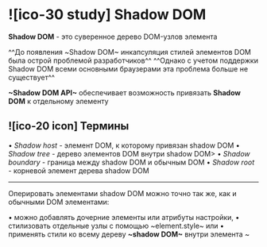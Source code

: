 # ![ico-30 study] Shadow DOM

**Shadow DOM** - это суверенное дерево DOM-узлов элемента

^^До появления ~Shadow DOM~ инкапсуляция стилей элементов DOM была острой проблемой разработчиков^^
^^Однако с учетом поддержки Shadow DOM всеми основными браузерами эта проблема больше не существует^^

**~Shadow DOM API~**  обеспечивает возможность привязать **Shadow DOM** к отдельному элементу

## ![ico-20 icon] Термины

• _Shadow host_ - элемент DOM, к которому привязан shadow DOM
• _Shadow tree_ - дерево элементов DOM внутри shadow DOM>
• _Shadow boundary_ - граница между shadow DOM и обычным DOM
• _Shadow root_ - корневой элемент дерева shadow DOM

_____________________________________

Оперировать элементами shadow DOM можно точно так же, как и обычными DOM элементами:

• можно добавлять дочерние элементы или атрибуты настройки,
• стилизовать отдельные узлы с помощью ~element.style~ или
• применять стили ко всему дереву **~shadow DOM~** внутри элемента ~<style>~

Преимущество заключается в том, что содержимое **~shadow DOM~** инкапсулировано внутри него, и не может отразиться на поведении или стилях других элементов DOM

Кроме того, все свойства элемента, "спрятанные"  в  его **~shadow DOM~**, не могут быть случайно изменены извне

_______________________________________

## ![ico-25 icon] attachShadow()

Добавить элементу его собственный **~shadow DOM~** очень легко
Для этого существует метод **~attachShadow()~**
Метод  **~attachShadow()~**  принимает в качестве аргумента объект опций, который содержит единственную опцию **_~mode~_**
Опция  **_~mode~_**  может иметь значение  **_~'open'~_**  или  **_~'closed'~_**

~~~javascript
var elem = document.createElement ( 'div' )
elem.attachShadow ( { mode: 'open' } )
~~~

____________________________________________

![ico-25 cap] ** 1 **

~~~~js
let elem = document.createElement ( 'div' )
document.body.appendChild ( elem )
let shadow = elem.attachShadow ( { mode: 'open' } )
shadow.appendChild (
    ( () => {
        var script = document.createElement ( 'script' )
        script.innerText = `console.log ( "HELLO!" )`
        return script
    })()
)
shadow.appendChild (
    ( () => {
        var pict = document.createElement ( 'img' )
        pict.src = "http://www.radioactiva.cl/wp-content/uploads/2018/05/pikachu.jpg"
        return pict
    })()
)
shadow.appendChild (
    ( () => {
        var style = document.createElement ( 'style' )
        style.textContent = 'img { width: 200px; }'
        return style
    })()
)
~~~~


### ![ico-20 icon] mode: 'open'

Значение  **_'open'_**  означает, что ~shadow DOM~  данного элемента будет доступен в контексте страницы через его свойство **~shadowRoot~**

~~~html
▼ <div>
  ▼ #shadow-root ( open )
       <img src="http://www.radioactiva.cl/wp-content/uploads/2018/05/pikachu.jpg">
       <style>img { width: 200px; }</style>
</div>
~~~

**Доступные свойства shadowRoot**

~~~javascript
console.dir ( elem.shadowRoot )
~~~

~~~~console
▼ #document-fragment
    activeElement: null
    baseURI: "about:blank"
    childElementCount: 2
  ► childNodes: NodeList(2) [img, style]
  ► children: HTMLCollection(2) [img, style]
    delegatesFocus: false
  ► firstChild: img
  ► firstElementChild: img
  ► host: div
    innerHTML: "<img src="http://www.radioactiva.cl/wp-content/uploads/2018/05/pikachu.jpg"><style>img { width: 200px; } </style>"
    isConnected: true
  ► lastChild: style
  ► lastElementChild: style
    mode: "open"
    nextSibling: null
    nodeName: "#document-fragment"
    nodeType: 11
    nodeValue: null
  ► ownerDocument: document
    parentElement: null
    parentNode: null
    pictureInPictureElement: null
    pointerLockElement: null
    previousSibling: null
  ► styleSheets: StyleSheetList {0: CSSStyleSheet, length: 1}
    textContent: "img { width: 200px; }"
  ► __proto__: ShadowRoot
~~~~

### ![ico-20 icon] mode: 'closed'

Значение  **_~'closed'~_**  делает shadow DOM  данного элемента недоступным для скриптов

При обращении к свойству shadowRoot  элемента  будет возвращено значение  ~null~

**Доступные свойства shadowRoot**

~~~javascript
console.dir ( elem.shadowRoot ) // null
~~~

___________________________________________________________

[![ico-30 hw] **Упражнения**](https://docs.google.com/forms/d/e/1FAIpQLSdjCWOSAVFqZqcm4sy-q-KBFmd1i2BbfYQ0pcZaqYb9YZyv5w/viewform)
